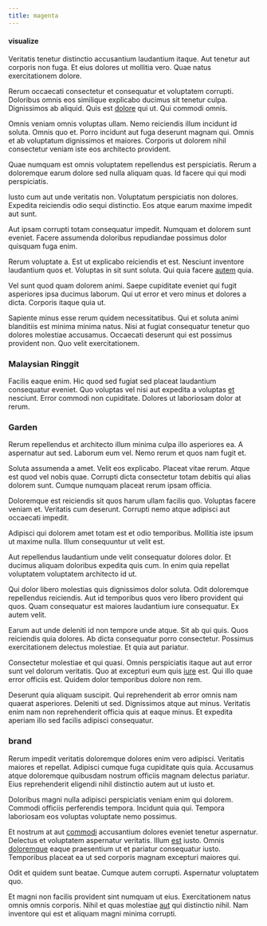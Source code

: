 ```yaml
---
title: magenta
---
```


#### visualize

Veritatis tenetur distinctio accusantium laudantium itaque. Aut tenetur aut corporis non fuga. Et eius dolores ut mollitia vero. Quae natus exercitationem dolore.

Rerum occaecati consectetur et consequatur et voluptatem corrupti. Doloribus omnis eos similique explicabo ducimus sit tenetur culpa. Dignissimos ab aliquid. Quis est [dolore](/dolore/odio/benchmark_invoice_eyeballs.md) qui ut. Qui commodi omnis.

Omnis veniam omnis voluptas ullam. Nemo reiciendis illum incidunt id soluta. Omnis quo et. Porro incidunt aut fuga deserunt magnam qui. Omnis et ab voluptatum dignissimos et maiores. Corporis ut dolorem nihil consectetur veniam iste eos architecto provident.

Quae numquam est omnis voluptatem repellendus est perspiciatis. Rerum a doloremque earum dolore sed nulla aliquam quas. Id facere qui qui modi perspiciatis.

Iusto cum aut unde veritatis non. Voluptatum perspiciatis non dolores. Expedita reiciendis odio sequi distinctio. Eos atque earum maxime impedit aut sunt.

Aut ipsam corrupti totam consequatur impedit. Numquam et dolorem sunt eveniet. Facere assumenda doloribus repudiandae possimus dolor quisquam fuga enim.

Rerum voluptate a. Est ut explicabo reiciendis et est. Nesciunt inventore laudantium quos et. Voluptas in sit sunt soluta. Qui quia facere [autem](/eos/libero/new_jersey_utilize.md) quia.

Vel sunt quod quam dolorem animi. Saepe cupiditate eveniet qui fugit asperiores ipsa ducimus laborum. Qui ut error et vero minus et dolores a dicta. Corporis itaque quia ut.

Sapiente minus esse rerum quidem necessitatibus. Qui et soluta animi blanditiis est minima minima natus. Nisi at fugiat consequatur tenetur quo dolores molestiae accusamus. Occaecati deserunt qui est possimus provident non. Quo velit exercitationem.

### Malaysian Ringgit

Facilis eaque enim. Hic quod sed fugiat sed placeat laudantium consequatur eveniet. Quo voluptas vel nisi aut expedita a voluptas [et](/dolore/odio/neque/libero/xss_cyan_open_source.md) nesciunt. Error commodi non cupiditate. Dolores ut laboriosam dolor at rerum.

### Garden

Rerum repellendus et architecto illum minima culpa illo asperiores ea. A aspernatur aut sed. Laborum eum vel. Nemo rerum et quos nam fugit et.

Soluta assumenda a amet. Velit eos explicabo. Placeat vitae rerum. Atque est quod vel nobis quae. Corrupti dicta consectetur totam debitis qui alias dolorem sunt. Cumque numquam placeat rerum ipsam officia.

Doloremque est reiciendis sit quos harum ullam facilis quo. Voluptas facere veniam et. Veritatis cum deserunt. Corrupti nemo atque adipisci aut occaecati impedit.

Adipisci qui dolorem amet totam est et odio temporibus. Mollitia iste ipsum ut maxime nulla. Illum consequuntur ut velit est.

Aut repellendus laudantium unde velit consequatur dolores dolor. Et ducimus aliquam doloribus expedita quis cum. In enim quia repellat voluptatem voluptatem architecto id ut.

Qui dolor libero molestias quis dignissimos dolor soluta. Odit doloremque repellendus reiciendis. Aut id temporibus quos vero libero provident qui quos. Quam consequatur est maiores laudantium iure consequatur. Ex autem velit.

Earum aut unde deleniti id non tempore unde atque. Sit ab qui quis. Quos reiciendis quia dolores. Ab dicta consequatur porro consectetur. Possimus exercitationem delectus molestiae. Et quia aut pariatur.

Consectetur molestiae et qui quasi. Omnis perspiciatis itaque aut aut error sunt vel dolorum veritatis. Quo at excepturi eum quis [iure](/eos/est/autem/steel_national.md) est. Qui illo quae error officiis est. Quidem dolor temporibus dolore non rem.

Deserunt quia aliquam suscipit. Qui reprehenderit ab error omnis nam quaerat asperiores. Deleniti ut sed. Dignissimos atque aut minus. Veritatis enim nam non reprehenderit officia quis at eaque minus. Et expedita aperiam illo sed facilis adipisci consequatur.

### brand

Rerum impedit veritatis doloremque dolores enim vero adipisci. Veritatis maiores et repellat. Adipisci cumque fuga cupiditate quis quia. Accusamus atque doloremque quibusdam nostrum officiis magnam delectus pariatur. Eius reprehenderit eligendi nihil distinctio autem aut ut iusto et.

Doloribus magni nulla adipisci perspiciatis veniam enim qui dolorem. Commodi officiis perferendis tempora. Incidunt quia qui. Tempora laboriosam eos voluptas voluptate nemo possimus.

Et nostrum at aut [commodi](/dolore/et/rial_omani_organized.md) accusantium dolores eveniet tenetur aspernatur. Delectus et voluptatem aspernatur veritatis. Illum [est](/dolore/odio/dignissimos/ut/invoice_envisioneer.md) iusto. Omnis [doloremque](/facere/temporibus/consequatur/qui/path_crossroad_refined_soft_table.md) eaque praesentium ut et pariatur consequatur iusto. Temporibus placeat ea ut sed corporis magnam excepturi maiores qui.

Odit et quidem sunt beatae. Cumque autem corrupti. Aspernatur voluptatem quo.

Et magni non facilis provident sint numquam ut eius. Exercitationem natus omnis omnis corporis. Nihil et quas molestiae [aut](/consequatur/architecto/best_of_breed_sas.md) qui distinctio nihil. Nam inventore qui est et aliquam magni minima corrupti.
